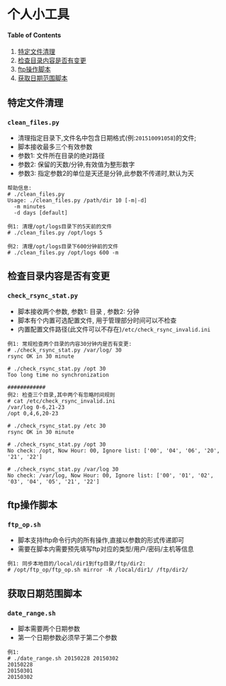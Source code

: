 # 个人小工具

#### Table of Contents

1. [特定文件清理](#特定文件清理)
2. [检查目录内容是否有变更](#检查目录内容是否有变更)
3. [ftp操作脚本](#ftp操作脚本)
4. [获取日期范围脚本](#获取日期范围脚本)

## 特定文件清理

### `clean_files.py`

* 清理指定目录下,文件名中包含日期格式(例:`201510091058`)的文件; 
* 脚本接收最多三个有效参数
* 参数1: 文件所在目录的绝对路径
* 参数2: 保留的天数/分钟,有效值为整形数字
* 参数3: 指定参数2的单位是天还是分钟,此参数不传递时,默认为天

```
帮助信息:
# ./clean_files.py 
Usage: ./clean_files.py /path/dir 10 [-m|-d]
  -m minutes
  -d days [default]

例1: 清理/opt/logs目录下的5天前的文件
# ./clean_files.py /opt/logs 5 

例2: 清理/opt/logs目录下600分钟前的文件
# ./clean_files.py /opt/logs 600 -m
```

## 检查目录内容是否有变更

### `check_rsync_stat.py`

* 脚本接收两个参数, 参数1: 目录 , 参数2: 分钟
* 脚本有个内置可选配置文件, 用于管理部分时间可以不检查
* 内置配置文件路径(此文件可以不存在)`/etc/check_rsync_invalid.ini`

```
例1: 常规检查两个目录的内容30分钟内是否有变更:
# ./check_rsync_stat.py /var/log/ 30
rsync OK in 30 minute

# ./check_rsync_stat.py /opt 30
Too long time no synchronization 

############
例2: 检查三个目录,其中两个有忽略时间规则
# cat /etc/check_rsync_invalid.ini 
/var/log 0-6,21-23
/opt 0,4,6,20-23

# ./check_rsync_stat.py /etc 30
rsync OK in 30 minute

# ./check_rsync_stat.py /opt 30
No check: /opt, Now Hour: 00, Ignore list: ['00', '04', '06', '20', '21', '22']

# ./check_rsync_stat.py /var/log 30
No check: /var/log, Now Hour: 00, Ignore list: ['00', '01', '02', '03', '04', '05', '21', '22']
```

## ftp操作脚本

### `ftp_op.sh`

* 脚本支持lftp命令行内的所有操作,直接以参数的形式传递即可
* 需要在脚本内需要预先填写ftp对应的类型/用户/密码/主机等信息

```
例1: 同步本地目的/local/dir1到ftp目录/ftp/dir2:
# /opt/ftp_op/ftp_op.sh mirror -R /local/dir1/ /ftp/dir2/
```

## 获取日期范围脚本 

### `date_range.sh`

* 脚本需要两个日期参数
* 第一个日期参数必须早于第二个参数

```
例1:
# ./date_range.sh 20150228 20150302
20150228
20150301
20150302
```
